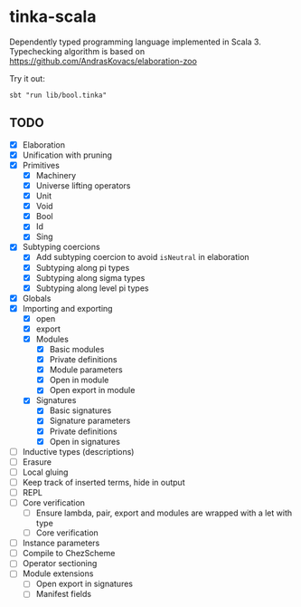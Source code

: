# tinka-scala

Dependently typed programming language implemented in Scala 3.
Typechecking algorithm is based on https://github.com/AndrasKovacs/elaboration-zoo

Try it out:

```
sbt "run lib/bool.tinka"
```

## TODO
- [x] Elaboration
- [x] Unification with pruning
- [x] Primitives
  - [x] Machinery
  - [x] Universe lifting operators
  - [x] Unit
  - [x] Void
  - [x] Bool
  - [x] Id
  - [x] Sing
- [x] Subtyping coercions
  - [x] Add subtyping coercion to avoid `isNeutral` in elaboration
  - [x] Subtyping along pi types
  - [x] Subtyping along sigma types
  - [x] Subtyping along level pi types
- [x] Globals
- [x] Importing and exporting
  - [x] open
  - [x] export
  - [x] Modules
    - [x] Basic modules
    - [x] Private definitions
    - [x] Module parameters
    - [x] Open in module
    - [x] Open export in module
  - [x] Signatures
    - [x] Basic signatures
    - [x] Signature parameters
    - [x] Private definitions
    - [x] Open in signatures
- [ ] Inductive types (descriptions)
- [ ] Erasure
- [ ] Local gluing
- [ ] Keep track of inserted terms, hide in output
- [ ] REPL
- [ ] Core verification
  - [ ] Ensure lambda, pair, export and modules are wrapped with a let with type
  - [ ] Core verification
- [ ] Instance parameters
- [ ] Compile to ChezScheme
- [ ] Operator sectioning
- [ ] Module extensions
  - [ ] Open export in signatures
  - [ ] Manifest fields
